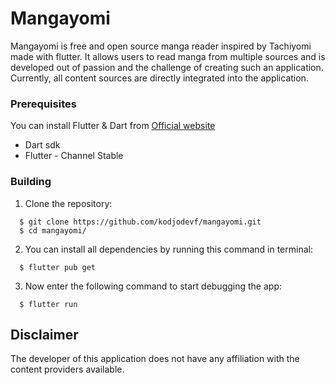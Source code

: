 # Mangayomi
Mangayomi is free and open source manga reader inspired by Tachiyomi made with flutter. It allows users to read manga from multiple sources and is developed out of passion and the challenge of creating such an application. Currently, all content sources are directly integrated into the application.

### Prerequisites

You can install Flutter & Dart from [Official website](https://docs.flutter.dev/get-started/install)

  - Dart sdk
  - Flutter - Channel Stable

### Building

1.  Clone the repository:

```
  $ git clone https://github.com/kodjodevf/mangayomi.git
  $ cd mangayomi/
```
2.  You can install all dependencies by running this command in terminal:

```
  $ flutter pub get
```

3.  Now enter the following command to start debugging the app:

```
  $ flutter run
```
## Disclaimer

The developer of this application does not have any affiliation with the content providers available.
